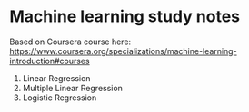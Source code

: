 # Machine learning study notes

Based on Coursera course here: https://www.coursera.org/specializations/machine-learning-introduction#courses

1. Linear Regression
2. Multiple Linear Regression
3. Logistic Regression

